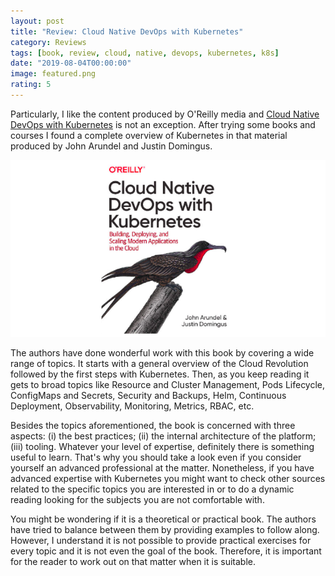 ```yaml
---
layout: post
title: "Review: Cloud Native DevOps with Kubernetes"
category: Reviews
tags: [book, review, cloud, native, devops, kubernetes, k8s]
date: "2019-08-04T00:00:00"
image: featured.png
rating: 5
---
```


Particularly, I like the content produced by O'Reilly media and [Cloud Native DevOps with Kubernetes](https://www.amazon.com.br/Cloud-Native-DevOps-Kubernetes-Applications-ebook/dp/B07PJ4HM92) is not an exception. After trying some books and courses I found a complete overview of Kubernetes in that material produced by John Arundel and Justin Domingus.

![Cloud Native DevOps Kubernetes Applications](./featured.png "Cloud Native DevOps Kubernetes Applications")

The authors have done wonderful work with this book by covering a wide range of topics. It starts with a general overview of the Cloud Revolution followed by the first steps with Kubernetes. Then, as you keep reading it gets to broad topics like Resource and Cluster Management, Pods Lifecycle, ConfigMaps and Secrets, Security and Backups, Helm, Continuous Deployment, Observability, Monitoring, Metrics, RBAC, etc.

Besides the topics aforementioned, the book is concerned with three aspects: (i) the best practices; (ii) the internal architecture of the platform; (iii) tooling. Whatever your level of expertise, definitely there is something useful to learn. That's why you should take a look even if you consider yourself an advanced professional at the matter. Nonetheless, if you have advanced expertise with Kubernetes you might want to check other sources related to the specific topics you are interested in or to do a dynamic reading looking for the subjects you are not comfortable with.

You might be wondering if it is a theoretical or practical book. The authors have tried to balance between them by providing examples to follow along. However, I understand it is not possible to provide practical exercises for every topic and it is not even the goal of the book. Therefore, it is important for the reader to work out on that matter when it is suitable.
